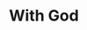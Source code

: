 --- 
title: "With God"
publishdate: "2019-6-8T16:48:46+02:00"
src: "https://365manga.net/manga/with-god"
image: "https://data.365manga.net/images/thumbnails/16144-with-god.jpg"
description: "Original webcomic: With God is a comic omnibus that consists of three different stories. The first story is about the underworld. The second story is about the living world. The third story is about the gods. A satire about the world and the fate of gods and men are seen through Korea's traditional gods and several main characters.."
---